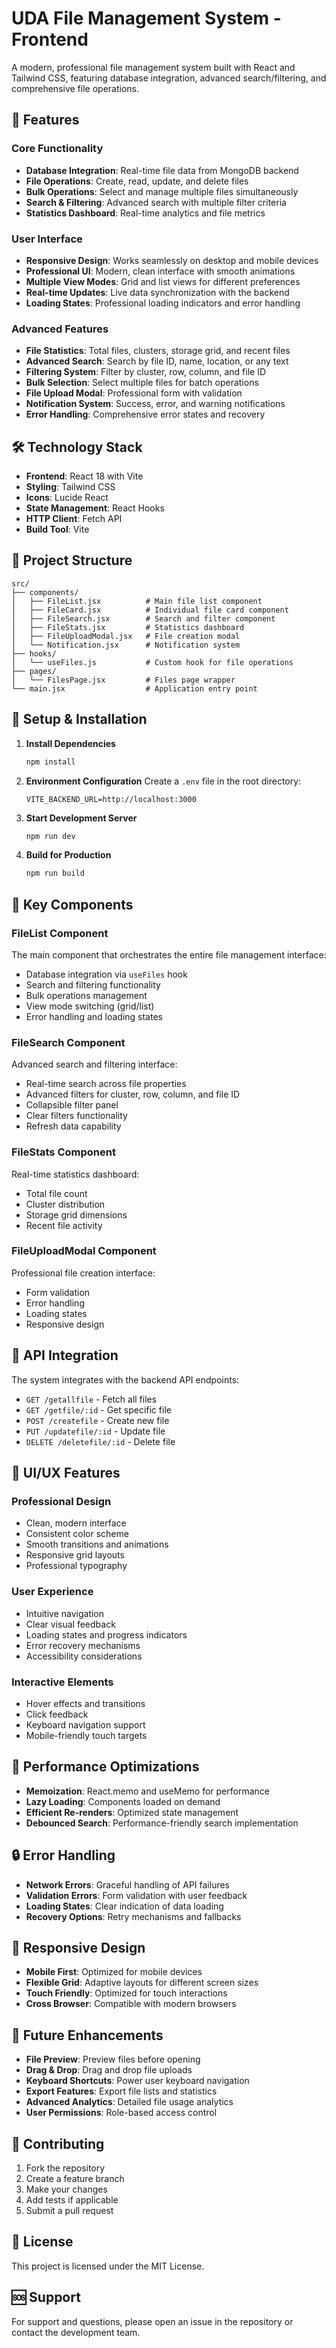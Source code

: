 # UDA File Management System - Frontend

A modern, professional file management system built with React and Tailwind CSS, featuring database integration, advanced search/filtering, and comprehensive file operations.

## 🚀 Features

### Core Functionality
- **Database Integration**: Real-time file data from MongoDB backend
- **File Operations**: Create, read, update, and delete files
- **Bulk Operations**: Select and manage multiple files simultaneously
- **Search & Filtering**: Advanced search with multiple filter criteria
- **Statistics Dashboard**: Real-time analytics and file metrics

### User Interface
- **Responsive Design**: Works seamlessly on desktop and mobile devices
- **Professional UI**: Modern, clean interface with smooth animations
- **Multiple View Modes**: Grid and list views for different preferences
- **Real-time Updates**: Live data synchronization with the backend
- **Loading States**: Professional loading indicators and error handling

### Advanced Features
- **File Statistics**: Total files, clusters, storage grid, and recent files
- **Advanced Search**: Search by file ID, name, location, or any text
- **Filtering System**: Filter by cluster, row, column, and file ID
- **Bulk Selection**: Select multiple files for batch operations
- **File Upload Modal**: Professional form with validation
- **Notification System**: Success, error, and warning notifications
- **Error Handling**: Comprehensive error states and recovery

## 🛠️ Technology Stack

- **Frontend**: React 18 with Vite
- **Styling**: Tailwind CSS
- **Icons**: Lucide React
- **State Management**: React Hooks
- **HTTP Client**: Fetch API
- **Build Tool**: Vite

## 📁 Project Structure

```
src/
├── components/
│   ├── FileList.jsx          # Main file list component
│   ├── FileCard.jsx          # Individual file card component
│   ├── FileSearch.jsx        # Search and filter component
│   ├── FileStats.jsx         # Statistics dashboard
│   ├── FileUploadModal.jsx   # File creation modal
│   └── Notification.jsx      # Notification system
├── hooks/
│   └── useFiles.js           # Custom hook for file operations
├── pages/
│   └── FilesPage.jsx         # Files page wrapper
└── main.jsx                  # Application entry point
```

## 🔧 Setup & Installation

1. **Install Dependencies**
   ```bash
   npm install
   ```

2. **Environment Configuration**
   Create a `.env` file in the root directory:
   ```env
   VITE_BACKEND_URL=http://localhost:3000
   ```

3. **Start Development Server**
   ```bash
   npm run dev
   ```

4. **Build for Production**
   ```bash
   npm run build
   ```

## 🎯 Key Components

### FileList Component
The main component that orchestrates the entire file management interface:
- Database integration via `useFiles` hook
- Search and filtering functionality
- Bulk operations management
- View mode switching (grid/list)
- Error handling and loading states

### FileSearch Component
Advanced search and filtering interface:
- Real-time search across file properties
- Advanced filters for cluster, row, column, and file ID
- Collapsible filter panel
- Clear filters functionality
- Refresh data capability

### FileStats Component
Real-time statistics dashboard:
- Total file count
- Cluster distribution
- Storage grid dimensions
- Recent file activity

### FileUploadModal Component
Professional file creation interface:
- Form validation
- Error handling
- Loading states
- Responsive design

## 🔌 API Integration

The system integrates with the backend API endpoints:

- `GET /getallfile` - Fetch all files
- `GET /getfile/:id` - Get specific file
- `POST /createfile` - Create new file
- `PUT /updatefile/:id` - Update file
- `DELETE /deletefile/:id` - Delete file

## 🎨 UI/UX Features

### Professional Design
- Clean, modern interface
- Consistent color scheme
- Smooth transitions and animations
- Responsive grid layouts
- Professional typography

### User Experience
- Intuitive navigation
- Clear visual feedback
- Loading states and progress indicators
- Error recovery mechanisms
- Accessibility considerations

### Interactive Elements
- Hover effects and transitions
- Click feedback
- Keyboard navigation support
- Mobile-friendly touch targets

## 🚀 Performance Optimizations

- **Memoization**: React.memo and useMemo for performance
- **Lazy Loading**: Components loaded on demand
- **Efficient Re-renders**: Optimized state management
- **Debounced Search**: Performance-friendly search implementation

## 🔒 Error Handling

- **Network Errors**: Graceful handling of API failures
- **Validation Errors**: Form validation with user feedback
- **Loading States**: Clear indication of data loading
- **Recovery Options**: Retry mechanisms and fallbacks

## 📱 Responsive Design

- **Mobile First**: Optimized for mobile devices
- **Flexible Grid**: Adaptive layouts for different screen sizes
- **Touch Friendly**: Optimized for touch interactions
- **Cross Browser**: Compatible with modern browsers

## 🎯 Future Enhancements

- **File Preview**: Preview files before opening
- **Drag & Drop**: Drag and drop file uploads
- **Keyboard Shortcuts**: Power user keyboard navigation
- **Export Features**: Export file lists and statistics
- **Advanced Analytics**: Detailed file usage analytics
- **User Permissions**: Role-based access control

## 🤝 Contributing

1. Fork the repository
2. Create a feature branch
3. Make your changes
4. Add tests if applicable
5. Submit a pull request

## 📄 License

This project is licensed under the MIT License.

## 🆘 Support

For support and questions, please open an issue in the repository or contact the development team.
